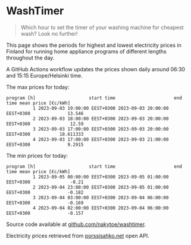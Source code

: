 
# WashTimer

> Which hour to set the timer of your washing machine for cheapest wash? Look no further!

This page shows the periods for highest and lowest electricity prices in Finland 
for running home appliance programs of different lengths throughout the day. 

A GitHub Actions workflow updates the prices shown daily around 06:30 and 15:15 Europe/Helsinki time.

The max prices for today:

	program [h]                    start time                      end time mean price [€c/kWh]
	          1 2023-09-03 19:00:00 EEST+0300 2023-09-03 20:00:00 EEST+0300              13.546
	          2 2023-09-03 18:00:00 EEST+0300 2023-09-03 20:00:00 EEST+0300               12.59
	          3 2023-09-03 17:00:00 EEST+0300 2023-09-03 20:00:00 EEST+0300           10.611333
	          4 2023-09-03 17:00:00 EEST+0300 2023-09-03 21:00:00 EEST+0300              9.2915

The min prices for today:

	program [h]                    start time                      end time mean price [€c/kWh]
	          1 2023-09-05 00:00:00 EEST+0300 2023-09-05 01:00:00 EEST+0300               -0.21
	          2 2023-09-04 23:00:00 EEST+0300 2023-09-05 01:00:00 EEST+0300              -0.182
	          3 2023-09-04 03:00:00 EEST+0300 2023-09-04 06:00:00 EEST+0300              -0.169
	          4 2023-09-04 02:00:00 EEST+0300 2023-09-04 06:00:00 EEST+0300              -0.157


Source code available at [github.com/nakytoe/washtimer](https://github.com/nakytoe/washtimer).

Electricity prices retrieved from [porssisahko.net](https://porssisahko.net/api) open API.
